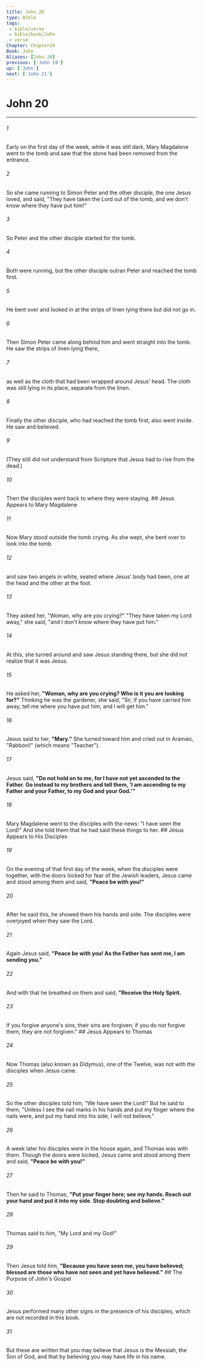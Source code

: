 ```yaml
---
title: John 20
type: Bible
tags:
 - bible/verse
 - bible/book/John
 - verse
Chapter: Chapter20
Book: John
Aliases: [John 20]
previous: ['John 19']
up: ['John']
next: ['John 21']
---
```

# John 20

***


###### 1 
Early on the first day of the week, while it was still dark, Mary Magdalene went to the tomb and saw that the stone had been removed from the entrance. 

###### 2 
So she came running to Simon Peter and the other disciple, the one Jesus loved, and said, "They have taken the Lord out of the tomb, and we don't know where they have put him!" 

###### 3 
So Peter and the other disciple started for the tomb. 

###### 4 
Both were running, but the other disciple outran Peter and reached the tomb first. 

###### 5 
He bent over and looked in at the strips of linen lying there but did not go in. 

###### 6 
Then Simon Peter came along behind him and went straight into the tomb. He saw the strips of linen lying there, 

###### 7 
as well as the cloth that had been wrapped around Jesus' head. The cloth was still lying in its place, separate from the linen. 

###### 8 
Finally the other disciple, who had reached the tomb first, also went inside. He saw and believed. 

###### 9 
(They still did not understand from Scripture that Jesus had to rise from the dead.) 

###### 10 
Then the disciples went back to where they were staying. ## Jesus Appears to Mary Magdalene 

###### 11 
Now Mary stood outside the tomb crying. As she wept, she bent over to look into the tomb 

###### 12 
and saw two angels in white, seated where Jesus' body had been, one at the head and the other at the foot. 

###### 13 
They asked her, "Woman, why are you crying?" "They have taken my Lord away," she said, "and I don't know where they have put him." 

###### 14 
At this, she turned around and saw Jesus standing there, but she did not realize that it was Jesus. 

###### 15 
He asked her, **"Woman, why are you crying? Who is it you are looking for?"** Thinking he was the gardener, she said, "Sir, if you have carried him away, tell me where you have put him, and I will get him." 

###### 16 
Jesus said to her, **"Mary."** She turned toward him and cried out in Aramaic, "Rabboni!" (which means "Teacher"). 

###### 17 
Jesus said, **"Do not hold on to me, for I have not yet ascended to the Father. Go instead to my brothers and tell them, 'I am ascending to my Father and your Father, to my God and your God.'"** 

###### 18 
Mary Magdalene went to the disciples with the news: "I have seen the Lord!" And she told them that he had said these things to her. ## Jesus Appears to His Disciples 

###### 19 
On the evening of that first day of the week, when the disciples were together, with the doors locked for fear of the Jewish leaders, Jesus came and stood among them and said, **"Peace be with you!"** 

###### 20 
After he said this, he showed them his hands and side. The disciples were overjoyed when they saw the Lord. 

###### 21 
Again Jesus said, **"Peace be with you! As the Father has sent me, I am sending you."** 

###### 22 
And with that he breathed on them and said, **"Receive the Holy Spirit.** 

###### 23 
If you forgive anyone's sins, their sins are forgiven; if you do not forgive them, they are not forgiven." ## Jesus Appears to Thomas 

###### 24 
Now Thomas (also known as Didymus), one of the Twelve, was not with the disciples when Jesus came. 

###### 25 
So the other disciples told him, "We have seen the Lord!" But he said to them, "Unless I see the nail marks in his hands and put my finger where the nails were, and put my hand into his side, I will not believe." 

###### 26 
A week later his disciples were in the house again, and Thomas was with them. Though the doors were locked, Jesus came and stood among them and said, **"Peace be with you!"** 

###### 27 
Then he said to Thomas, **"Put your finger here; see my hands. Reach out your hand and put it into my side. Stop doubting and believe."** 

###### 28 
Thomas said to him, "My Lord and my God!" 

###### 29 
Then Jesus told him, **"Because you have seen me, you have believed; blessed are those who have not seen and yet have believed."** ## The Purpose of John's Gospel 

###### 30 
Jesus performed many other signs in the presence of his disciples, which are not recorded in this book. 

###### 31 
But these are written that you may believe that Jesus is the Messiah, the Son of God, and that by believing you may have life in his name. 

